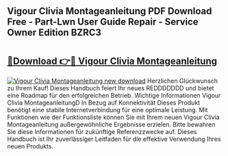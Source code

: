 ## Vigour Clivia Montageanleitung PDF Download Free - Part-Lwn User Guide Repair - Service Owner Edition BZRC3

# <h2><a href="http://df8kso.blite.top/?on=Vigour+Clivia+Montageanleitung">🔗Download 👉🔴 Vigour Clivia Montageanleitung</a></h2>

[![Vigour Clivia Montageanleitung new download](https://i.imgur.com/lujVjoI.png)](http://df8kso.blite.top/?on=Vigour+Clivia+Montageanleitung)
Herzlichen Glückwunsch zu Ihrem Kauf! Dieses Handbuch feiert Ihr neues REDDDDDDD und bietet eine Roadmap für den erfolgreichen Betrieb. Wichtige Informationen Vigour Clivia MontageanleitungD In Bezug auf Konnektivität Dieses Produkt benötigt eine stabile Internetverbindung für eine optimale Leistung. Mit Funktionen wie der Funktionsliste können Sie mit Ihrem neuen Vigour Clivia Montageanleitung außergewöhnliche Ergebnisse erzielen. Bitte bewahren Sie diese Informationen für zukünftige Referenzzwecke auf. Dieses Handbuch ist Ihr zuverlässiger Leitfaden für die effektive Verwendung Ihres neuen Produkts.
